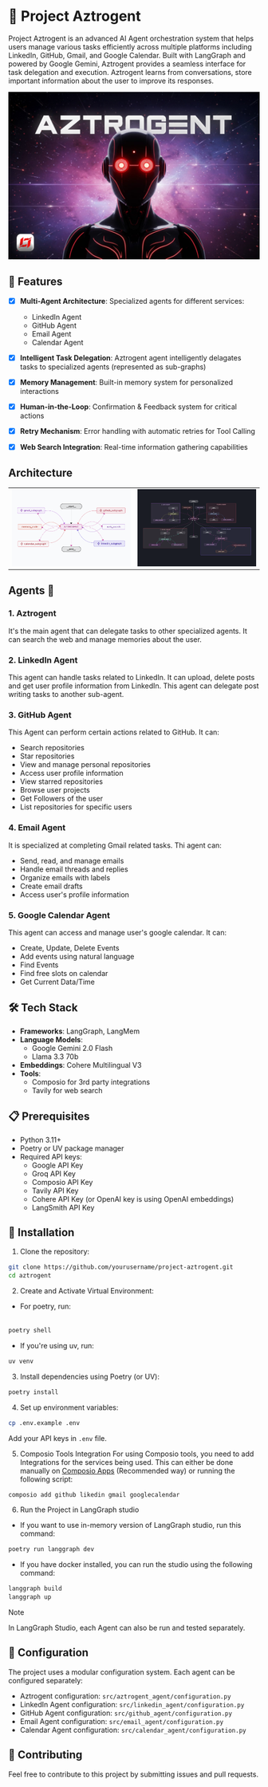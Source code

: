 # 🤖 Project Aztrogent

Project Aztrogent is an advanced AI Agent orchestration system that helps users manage various tasks efficiently across multiple platforms including LinkedIn, GitHub, Gmail, and Google Calendar. Built with LangGraph and powered by Google Gemini, Aztrogent provides a seamless interface for task delegation and execution. Aztrogent learns from conversations, store important information about the user to improve its responses.

<p align="center">
  <img src="static/Aztrogent_Pic.jpg" width=600>
</p>

## 🚀 Features

- [x] **Multi-Agent Architecture**: Specialized agents for different services:
  - LinkedIn Agent
  - GitHub Agent
  - Email Agent
  - Calendar Agent

- [x] **Intelligent Task Delegation**: Aztrogent agent intelligently delagates tasks to specialized agents (represented as sub-graphs)
- [x] **Memory Management**: Built-in memory system for personalized interactions
- [x] **Human-in-the-Loop**: Confirmation & Feedback system for critical actions 
- [x] **Retry Mechanism**: Error handling with automatic retries for Tool Calling
- [x] **Web Search Integration**: Real-time information gathering capabilities

## Architecture

<table>
  <tr>
    <td><img src="static/Aztrogent_Graph_Light_Collapsed.png" alt="Graph (Collapsed)" title="Graph (Collapsed)"></td>
    <td><img src="static/Aztrogent_Graph_Dark.png" alt="Graph (Expanded)" title="Graph (Expanded)"></td>
  </tr>
</table>

## Agents 🤖

### **1. Aztrogent** 
It's the main agent that can delegate tasks to other specialized agents. It can search the web and manage memories about the user.

### **2. LinkedIn Agent** 
This agent can handle tasks related to LinkedIn. It can upload, delete posts and get user profile information from LinkedIn. This agent can delegate post writing tasks to another sub-agent.

### **3. GitHub Agent** 
This Agent can perform certain actions related to GitHub. It can:
- Search repositories
- Star repositories
- View and manage personal repositories
- Access user profile information
- View starred repositories
- Browse user projects
- Get Followers of the user
- List repositories for specific users

### **4. Email Agent** 
It is specialized at completing Gmail related tasks. Thi agent can:
- Send, read, and manage emails
- Handle email threads and replies
- Organize emails with labels
- Create email drafts
- Access user's profile information

### **5. Google Calendar Agent** 
This agent can access and manage user's google calendar. It can:
- Create, Update, Delete Events
- Add events using natural language
- Find Events
- Find free slots on calendar
- Get Current Data/Time

## 🛠️ Tech Stack

- **Frameworks**: LangGraph, LangMem
- **Language Models**: 
  - Google Gemini 2.0 Flash
  - Llama 3.3 70b
- **Embeddings**: Cohere Multilingual V3
- **Tools**: 
  - Composio for 3rd party integrations
  - Tavily for web search

## 📋 Prerequisites

- Python 3.11+
- Poetry or UV package manager
- Required API keys:
  - Google API Key
  - Groq API Key
  - Composio API Key
  - Tavily API Key
  - Cohere API Key (or OpenAI key is using OpenAI embeddings)
  - LangSmith API Key

## 🚀 Installation

1. Clone the repository:
```bash
git clone https://github.com/yourusername/project-aztrogent.git
cd aztrogent
```
2. Create and Activate Virtual Environment:
- For poetry, run:
```bash

poetry shell
```
- If you're using uv, run:
```bash
uv venv
```

3. Install dependencies using Poetry (or UV):
```bash
poetry install
```

4. Set up environment variables:
```bash
cp .env.example .env
```
Add your API keys in `.env` file. 

5. Composio Tools Integration
For using Composio tools, you need to add Integrations for the services being used. This can either be done manually on [Composio Apps](https://app.composio.dev/apps) (Recommended way) or running the following script:
```bash
composio add github likedin gmail googlecalendar
```
6. Run the Project in LangGraph studio
- If you want to use in-memory version of LangGraph studio, run this command:
```bash
poetry run langgraph dev
```
- If you have docker installed, you can run the studio using the following command:
```bash
langgraph build
langgraph up
```

> [!NOTE]
> In LangGraph Studio, each Agent can also be run and tested separately.

## 🔧 Configuration

The project uses a modular configuration system. Each agent can be configured separately:

- Aztrogent configuration: `src/aztrogent_agent/configuration.py`
- LinkedIn Agent configuration: `src/linkedin_agent/configuration.py`
- GitHub Agent configuration: `src/github_agent/configuration.py`
- Email Agent configuration: `src/email_agent/configuration.py`
- Calendar Agent configuration: `src/calendar_agent/configuration.py`

## 👥 Contributing

Feel free to contribute to this project by submitting issues and pull requests.
